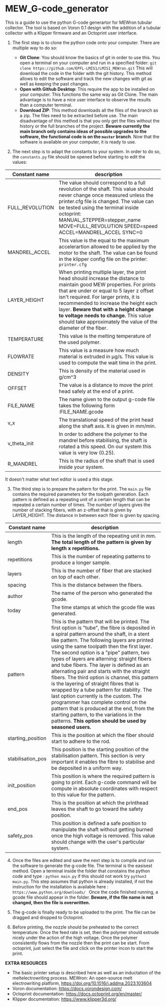 # MEW_G-code_generator
This is a guide to use the python G-code generartor for MEWron tubular collector. The tool is based on Voron 0.1 design with the addition of a tubular collector with a Klipper firmware and an Octoprint user interface. 
1. The first step is to clone the python code onto your computer. There are multiple way to do so:
     - **Git Clone**: You should know the basics of git in order to use this. You open a terminal on your computer and run in a specified folder:                                    `git clone https://github.com/EPFL-LMIS1/LMIS1_MEWron.git`
        This will download the code in the folder with the git history. This method allows to edit the software and track the new changes with git as well as keeping the               past changes.
     - **Open with Github Desktop**: This require the app to be installed on your computer. This functions the same way as Git Clone. The main advantage is to have a nice           user interface to observe the results than a computer terminal. 
     - **Download ZIP**: This method downloads all the files of the branch as a zip. The files need to be extracted before use. The main disadvantage of this method is that         you only get the files without the history or the full branches of the project. **Beware currently the main branch only contains ideas of possible upgrades to the              software, the functional code is on the `master` branch**.
   Now that the software is available on your computer, it is ready to use.

2. The next step is to adapt the constants to your system. In order to do so, the `constants.py` file should be opened before starting to edit the values:

| Constant name | description |
| ------------- | ------------- |
| FULL_REVOLUTION | The value should correspond to a full revolution of the shaft. This value should never change once measured unless the printer.cfg file is changed. The value can be tested using the terminal inside octoprint: MANUAL_STEPPER=stepper_name MOVE=FULL_REVOLUTION SPEED=speed ACCEL=MANDREL_ACCEL SYNC=0  |
| MANDREL_ACCEL |  This value is the equal to the maximum accelerartion allowed to be applied by the motor to the shaft. The value can be found in the klipper config file on the printer: `printer.cfg`  |
| LAYER_HEIGHT  | When printing multiple layer, the print head should increase the distance to maintain good MEW properties. For prints that are under or equal to 5 layer z offset isn't required. For larger prints, it is recommended to increase the height each layer. **Beware that with a height change to voltage needs to change.** This value should take approximately the value of the diameter of the fiber.  |
| TEMPERATURE  | This value is the melting temperature of the used polymer.  |
| FLOWRATE| This value is a measure how much material is extruded in μg/s. This value is used to compute the wait time in the print.|
|DENSITY | This is density of the material used in g/cm^3|
|OFFSET | The value is a distance to move the print head safely at the end of a print.  |
|FILE_NAME| The name given to the output g-code file takes the following form :FILE_NAME.gcode |
|v_x| The translational speed of the print head along the shaft axis. It is given in mm/min.|
|v_theta_init| In order to addhere the polymer to the mandrel before stabilising, the shaft is rotated a this speed. On our system this value is very low (0.25).|
|R_MANDREL| This is the radius of the shaft that is used inside your system. | 

It doesn't matter what text editor is used a this stage.

3. The third step is to prepare the pattern for the print. The `main.py` file contains the required parameters for the toolpath generation. Each pattern is defined as a repeating unit of a certain length that can be repeated a certain number of times. The number of layers gives the number of stacking fibers, with an z-offset that is given by LAYER_HEIGHT. The distance in between each fiber is given by spacing.

| Constant name | description |
| ------------- | ------------- |
|length| This is the length of the repeating unit in mm. **The total length of the pattern is given by length x repetitions.** |
| repetitions | This is the number of repeating patterns to produce a longer sample. |
| layers | This is the number of fiber that are stacked on top of each other.  |
| spacing | This is the distance between the fibers. |
| author | The name of the person who generated the gcode. |
| today | The time stamps at which the gcode file was generated.  |
| pattern | This is the pattern that will be printed. The first option is "tube", the fibre is deposited in a spiral pattern around the shaft, in a stent like pattern. The following layers are printed using the same toolpath then the first layer. The second option is a "pipe" pattern, two types of layers are alterning: straight fibers and tube fibers. The layer is defined as an alternating pair and starts with the straight fibers. The third option is channel, this pattern is the layering of straight fibres that is wrapped by a tube pattern for stability. The last option currently is the custom. The programmer has complete control on the pattern that is produced at the end, from the starting pattern, to the variations in the patterns. **This option should be used by seasoned users.**  |
| starting_position | This is the position at which the fiber should start to adhere to the rod.  |
| stabilisation_pos | This position is the starting position of the stabilisation pattern. This section is very important it enables the fibre to stabilise and be deposited in a uniform way. |
|init_position | This position is where the required pattern is going to print. Each g-code command will be compute in absolute coordinates with respect to this value for the pattern.|
| end_pos | This is the position at which the printhead leaves the shaft to go toward the safety position. |
| safety_pos | This position is defined a safe position to manipulate the shaft without getting burned once the high voltage is removed. This value should change with the user's particular system.|

4. Once the files are edited and save the next step is to compile and run the software to generate the g-code file. The terminal is the easisest method. Open a terminal inside the folder that constains the python code and type : `python main.py` if this should not work try `python3 main.py`. This step assumes that python is already installed, if not the instruction for the installation is available here : `https://www.python.org/downloads/ ` Once the code finished running, a gcode file should appear in the folder. **Beware, if the file name is not changed, then the file is overwritten.**

5. The g-code is finally ready to be uploaded to the print. The file can be dragged and dropped to Octoprint.

6. Before printing, the nozzle should be preheated to the correct temperature. Once the feed rate is set, then the polymer should extrude nicely under the action of the high voltage. Once the polymer consistently flows from the nozzle then the print can be start. From octoprint, just select the file and click on the printer incon to start the print.  

**EXTRA RESOURCES** 
- The basic printer setup is described here as well as an inductation of the meltelectrowriting process. MEWron: An open-source melt electrowriting platform, https://doi.org/10.1016/j.addma.2023.103604
- Voron documentation: https://docs.vorondesign.com/
- Octoprint documentation: https://docs.octoprint.org/en/master/
- Klipper documentation: https://www.klipper3d.org/


